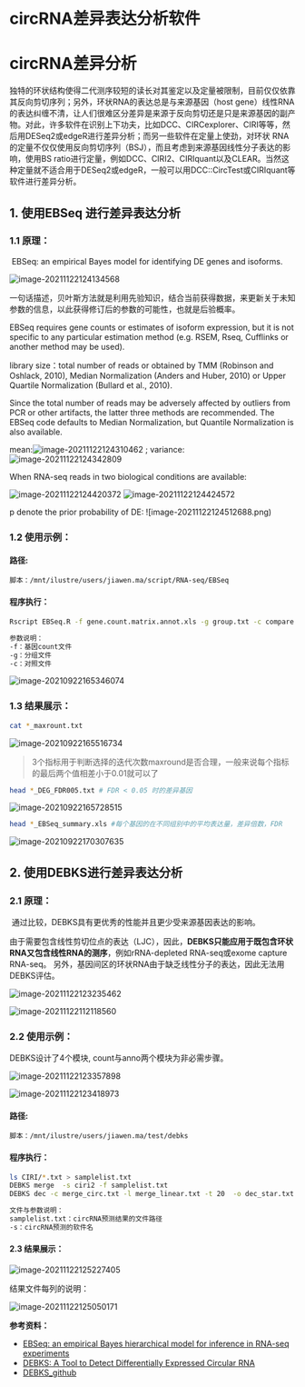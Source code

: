 # circRNA差异表达分析软件


# circRNA差异分析

​        独特的环状结构使得二代测序较短的读长对其鉴定以及定量被限制，目前仅仅依靠其反向剪切序列；另外，环状RNA的表达总是与来源基因（host gene）线性RNA的表达纠缠不清，让人们很难区分差异是来源于反向剪切还是只是来源基因的副产物。
​        对此，许多软件在识别上下功夫，比如DCC、CIRCexplorer、CIRI等等，然后用DESeq2或edgeR进行差异分析；而另一些软件在定量上使劲，对环状 RNA 的定量不仅仅使用反向剪切序列（BSJ），而且考虑到来源基因线性分子表达的影响，使用BS ratio进行定量，例如DCC、CIRI2、CIRIquant以及CLEAR。当然这种定量就不适合用于DESeq2或edgeR，一般可以用DCC::CircTest或CIRIquant等软件进行差异分析。

## 1. 使用EBSeq 进行差异表达分析

### 1.1 原理：

​	EBSeq: an empirical Bayes model for identifying DE genes and isoforms.

![image-20211122124134568](image-20211122124134568.png)

   一句话描述，贝叶斯方法就是利用先验知识，结合当前获得数据，来更新关于未知参数的信息，以此获得修订后的参数的可能性，也就是后验概率。

EBSeq requires gene counts or estimates of isoform expression, but it is not specific to any particular estimation method (e.g. RSEM, Rseq, Cufflinks or another method may be used).

library size：total number of reads or obtained by TMM (Robinson and Oshlack, 2010), Median Normalization (Anders and Huber, 2010) or Upper Quartile Normalization (Bullard et al., 2010).

Since the total number of reads may be adversely affected by outliers from PCR or other artifacts, the latter three methods are recommended. The EBSeq code defaults to Median Normalization, but Quantile Normalization is also available. 

mean:![image-20211122124310462](image-20211122124310462.png)	;	variance:![image-20211122124342809](image-20211122124342809.png)

When RNA-seq reads in two biological conditions are available:

![image-20211122124420372](image-20211122124420372.png)                                  ![image-20211122124424572](image-20211122124424572.png)         

 p denote the prior probability of DE:	![image-20211122124512688.png)

### 1.2 使用示例：

#### 路径:

```bash
脚本：/mnt/ilustre/users/jiawen.ma/script/RNA-seq/EBSeq
```

#### 程序执行：

```bash
Rscript EBSeq.R -f gene.count.matrix.annot.xls -g group.txt -c compare.txt
```
```bash
参数说明：
-f：基因count文件
-g：分组文件
-c：对照文件
```
![image-20210922165346074](image-20210922165346074.png)



### 1.3 结果展示：

```bash
cat *_maxrount.txt
```

![image-20210922165516734](image-20210922165516734.png)

> 3个指标用于判断选择的迭代次数maxround是否合理，一般来说每个指标的最后两个值相差小于0.01就可以了

```bash
head *_DEG_FDR005.txt # FDR < 0.05 时的差异基因
```

![image-20210922165728515](image-20210922165728515.png)

```bash
head *_EBSeq_summary.xls #每个基因的在不同组别中的平均表达量，差异倍数，FDR
```

![image-20210922170307635](image-20210922170307635.png)



## 2. 使用DEBKS进行差异表达分析

### 2.1 原理：

​	通过比较，DEBKS具有更优秀的性能并且更少受来源基因表达的影响。        

​	由于需要包含线性剪切位点的表达（LJC），因此，**DEBKS只能应用于既包含环状 RNA又包含线性RNA的测序**，例如rRNA-depleted RNA-seq或exome capture RNA-seq。
​	另外，基因间区的环状RNA由于缺乏线性分子的表达，因此无法用DEBKS评估。

![image-20211122123235462](image-20211122123235462.png)



![image-20211122112118560](image-20211122112118560.png)

### 2.2 使用示例：

DEBKS设计了4个模块, count与anno两个模块为非必需步骤。

![image-20211122123357898](image-20211122123357898.png)

![image-20211122123418973](image-20211122123418973.png)

#### 路径:

```bash
脚本：/mnt/ilustre/users/jiawen.ma/test/debks
```

#### 程序执行：

```bash
ls CIRI/*.txt > samplelist.txt
DEBKS merge  -s ciri2 -f samplelist.txt
DEBKS dec -c merge_circ.txt -l merge_linear.txt -t 20  -o dec_star.txt 
```

```bash
文件与参数说明：
samplelist.txt：circRNA预测结果的文件路径
-s：circRNA预测的软件名
```

#### 2.3 结果展示：

![image-20211122125227405](image-20211122125227405.png)

结果文件每列的说明：

![image-20211122125050171](image-20211122125050171.png)



**参考资料：**

- [EBSeq: an empirical Bayes hierarchical model for inference in RNA-seq experiments](https://academic.oup.com/bioinformatics/article/29/8/1035/228913)
- [DEBKS: A Tool to Detect Differentially Expressed Circular RNA](https://www.sciencedirect.com/science/article/pii/S1672022921000292)
- [DEBKS_github](https://github.com/yangence/DEBKS)


